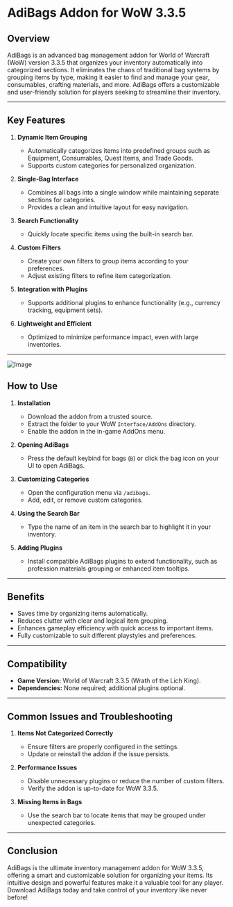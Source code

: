 # AdiBags Addon for WoW 3.3.5

## Overview
AdiBags is an advanced bag management addon for World of Warcraft (WoW) version 3.3.5 that organizes your inventory automatically into categorized sections. It eliminates the chaos of traditional bag systems by grouping items by type, making it easier to find and manage your gear, consumables, crafting materials, and more. AdiBags offers a customizable and user-friendly solution for players seeking to streamline their inventory.

---

## Key Features

1. **Dynamic Item Grouping**
   - Automatically categorizes items into predefined groups such as Equipment, Consumables, Quest Items, and Trade Goods.
   - Supports custom categories for personalized organization.

2. **Single-Bag Interface**
   - Combines all bags into a single window while maintaining separate sections for categories.
   - Provides a clean and intuitive layout for easy navigation.

3. **Search Functionality**
   - Quickly locate specific items using the built-in search bar.

4. **Custom Filters**
   - Create your own filters to group items according to your preferences.
   - Adjust existing filters to refine item categorization.

5. **Integration with Plugins**
   - Supports additional plugins to enhance functionality (e.g., currency tracking, equipment sets).

6. **Lightweight and Efficient**
   - Optimized to minimize performance impact, even with large inventories.

---

![Image](https://github.com/user-attachments/assets/fa6e528c-bcfc-4c24-b9b6-ff9b22b77649)

## How to Use

1. **Installation**
   - Download the addon from a trusted source.
   - Extract the folder to your WoW `Interface/AddOns` directory.
   - Enable the addon in the in-game AddOns menu.

2. **Opening AdiBags**
   - Press the default keybind for bags (`B`) or click the bag icon on your UI to open AdiBags.

3. **Customizing Categories**
   - Open the configuration menu via `/adibags`.
   - Add, edit, or remove custom categories.

4. **Using the Search Bar**
   - Type the name of an item in the search bar to highlight it in your inventory.

5. **Adding Plugins**
   - Install compatible AdiBags plugins to extend functionality, such as profession materials grouping or enhanced item tooltips.

---

## Benefits

- Saves time by organizing items automatically.
- Reduces clutter with clear and logical item grouping.
- Enhances gameplay efficiency with quick access to important items.
- Fully customizable to suit different playstyles and preferences.

---

## Compatibility

- **Game Version:** World of Warcraft 3.3.5 (Wrath of the Lich King).
- **Dependencies:** None required; additional plugins optional.

---

## Common Issues and Troubleshooting

1. **Items Not Categorized Correctly**
   - Ensure filters are properly configured in the settings.
   - Update or reinstall the addon if the issue persists.

2. **Performance Issues**
   - Disable unnecessary plugins or reduce the number of custom filters.
   - Verify the addon is up-to-date for WoW 3.3.5.

3. **Missing Items in Bags**
   - Use the search bar to locate items that may be grouped under unexpected categories.

---

## Conclusion
AdiBags is the ultimate inventory management addon for WoW 3.3.5, offering a smart and customizable solution for organizing your items. Its intuitive design and powerful features make it a valuable tool for any player. Download AdiBags today and take control of your inventory like never before!

